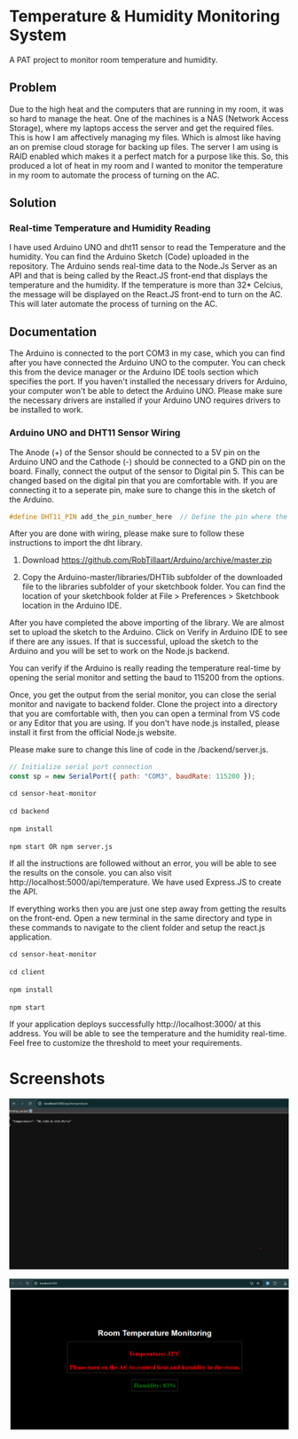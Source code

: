 
# Temperature & Humidity Monitoring System
 A PAT project to monitor room temperature and humidity. 


## Problem

Due to the high heat and the computers that are running in my room, it was so hard to manage the heat. One of the machines is a NAS (Network Access Storage), where my laptops access the server and get the required files. This is how I am affectively managing my files. Which is almost like having an on premise cloud storage for backing up files. The server I am using is RAID enabled which makes it a perfect match for a purpose like this. So, this produced a lot of heat in my room and I wanted to monitor the temperature in my room to automate the process of turning on the AC. 


## Solution

### Real-time Temperature and Humidity Reading

I have used Arduino UNO and dht11 sensor to read the Temperature and the humidity. You can find the Arduino Sketch (Code) uploaded in the repository. The Arduino sends real-time data to the Node.Js Server as an API and that is being called by the React.JS front-end that displays the temperature and the humidity. If the temperature is more than 32* Celcius, the message will be displayed on the React.JS front-end to turn on the AC. This will later automate the process of turning on the AC.
## Documentation

The Arduino is connected to the port COM3 in my case, which you can find after you have connected the Arduino UNO to the computer. You can check this from the device manager or the Arduino IDE tools section which specifies the port. If you haven't installed the necessary drivers for Arduino, your computer won't be able to detect the Arduino UNO. Please make sure the necessary drivers are installed if your Arduino UNO requires drivers to be installed to work. 

### Arduino UNO and DHT11 Sensor Wiring
The Anode (+) of the Sensor should be connected to a 5V pin on the Arduino UNO and the Cathode (-) should be connected to a GND pin on the board. Finally, connect the output of the sensor to Digital pin 5. This can be changed based on the digital pin that you are comfortable with. If you are connecting it to a seperate pin, make sure to change this in the sketch of the Arduino. 

```C++
#define DHT11_PIN add_the_pin_number_here  // Define the pin where the DHT11 is connected

```
After you are done with wiring, please make sure to follow these instructions to import the dht library. 

1. Download https://github.com/RobTillaart/Arduino/archive/master.zip

2. Copy the Arduino-master/libraries/DHTlib subfolder of the downloaded file to the libraries subfolder of your sketchbook folder. You can find the location of your sketchbook folder at File > Preferences > Sketchbook location in the Arduino IDE.

After you have completed the above importing of the library. We are almost set to upload the sketch to the Arduino. Click on Verify in Arduino IDE to see if there are any issues. If that is successful, upload the sketch to the Arduino and you will be set to work on the Node.js backend. 

You can verify if the Arduino is really reading the temperature real-time by opening the serial monitor and setting the baud to 115200 from the options.

Once, you get the output from the serial monitor, you can close the serial monitor and navigate to backend folder. Clone the project into a directory that you are comfortable with, then you can open a terminal from VS code or any Editor that you are using. If you don't have node.js installed, please install it first from the official Node.js website.

Please make sure to change this line of code in the /backend/server.js. 

```javascript
// Initialize serial port connection
const sp = new SerialPort({ path: "COM3", baudRate: 115200 });

```

```terminal
cd sensor-heat-monitor

cd backend

npm install 

npm start OR npm server.js
```

If all the instructions are followed without an error, you will be able to see the results on the console. you can also visit http://localhost:5000/api/temperature. We have used Express.JS to create the API. 

If everything works then you are just one step away from getting the results on the front-end. Open a new terminal in the same directory and type in these commands to navigate to the client folder and setup the react.js application. 

```terminal
cd sensor-heat-monitor

cd client

npm install 

npm start 
```

If your application deploys successfully http://localhost:3000/ at this address. You will be able to see the temperature and the humidity real-time. Feel free to customize the threshold to meet your requirements. 


# Screenshots 

![Alt text](assets/nodejs-api.png)


![Alt text](assets/frontend-results.png)
